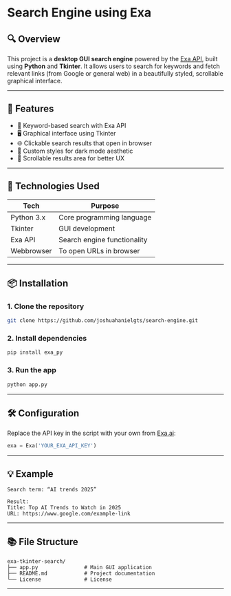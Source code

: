 # Search Engine using Exa

## 🔍 Overview

This project is a **desktop GUI search engine** powered by the [Exa API](https://exa.ai), built using **Python** and **Tkinter**. It allows users to search for keywords and fetch relevant links (from Google or general web) in a beautifully styled, scrollable graphical interface.

---

## 🧠 Features

* 🔎 Keyword-based search with Exa API
* 🖥️ Graphical interface using Tkinter
* 🌐 Clickable search results that open in browser
* 🎨 Custom styles for dark mode aesthetic
* 📜 Scrollable results area for better UX

---

## 🚀 Technologies Used

| Tech       | Purpose                     |
| ---------- | --------------------------- |
| Python 3.x | Core programming language   |
| Tkinter    | GUI development             |
| Exa API    | Search engine functionality |
| Webbrowser | To open URLs in browser     |

---

## 📦 Installation

### 1. Clone the repository

```bash
git clone https://github.com/joshuahanielgts/search-engine.git
```

### 2. Install dependencies

```bash
pip install exa_py
```

### 3. Run the app

```bash
python app.py
```

---

## 🛠️ Configuration

Replace the API key in the script with your own from [Exa.ai](https://exa.ai):

```python
exa = Exa('YOUR_EXA_API_KEY')
```

---

## 💡 Example

```text
Search term: “AI trends 2025”

Result:
Title: Top AI Trends to Watch in 2025
URL: https://www.google.com/example-link
```

---

## 📚 File Structure

```
exa-tkinter-search/
├── app.py               # Main GUI application
├── README.md            # Project documentation
└── License              # License
```

---
